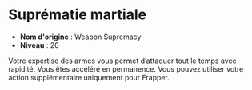 # Suprématie martiale

 * **Nom d'origine** : Weapon Supremacy
 * **Niveau** : 20


<p>Votre expertise des armes vous permet d’attaquer tout le temps avec rapidité. Vous êtes accéléré en permanence. Vous pouvez utiliser votre action supplémentaire uniquement pour Frapper.</p>